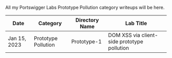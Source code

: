 All my Portswigger Labs Prototype Pollution category writeups will be here.

Date	 	  | Category                       | Directory Name     | Lab Title
--------------|--------------------------------|--------------------|----------------------
Jan 15, 2023  | Prototype Pollution            | Prototype-1        | DOM XSS via client-side prototype pollution